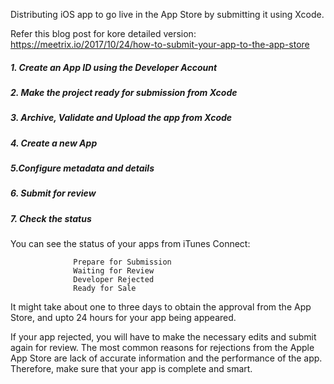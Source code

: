 Distributing iOS app to go live in the App Store by submitting it using Xcode.

Refer this blog post for kore detailed version: https://meetrix.io/2017/10/24/how-to-submit-your-app-to-the-app-store

##### 1. Create an App ID using the Developer Account

##### 2. Make the project ready for submission from Xcode

##### 3.  Archive, Validate and Upload the app from Xcode

##### 4. Create a new App

##### 5.Configure metadata and details 

##### 6. Submit for review

##### 7. Check the status

  You can see the status of your apps from iTunes Connect:

                  Prepare for Submission
                  Waiting for Review
                  Developer Rejected
                  Ready for Sale
It might take about one to three days to obtain the approval from the App Store, and upto 24 hours for your app being appeared.

If your app rejected, you will have to make the necessary edits and submit again for review. The most common reasons for rejections from the Apple App Store are lack of accurate information and the performance of the app. Therefore, make sure that your app is complete and smart.

